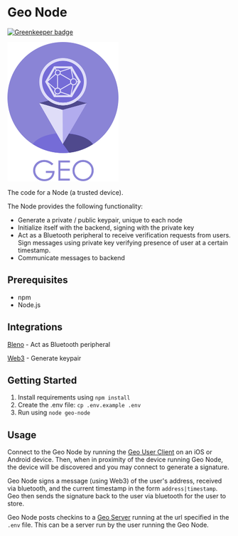 # Geo Node

[![Greenkeeper badge](https://badges.greenkeeper.io/XYOracleNetwork/sdk-geo-nodejs.svg)](https://greenkeeper.io/)

![logo](https://raw.githubusercontent.com/GeoProof/geoproof.github.io/master/img/geo_3.png)

The code for a Node (a trusted device).

The Node provides the following functionality:

- Generate a private / public keypair, unique to each node
- Initialize itself with the backend, signing with the private key
- Act as a Bluetooth peripheral to receive verification requests from users. Sign messages using private key verifying presence of user at a certain timestamp.
- Communicate messages to backend

## Prerequisites
- npm
- Node.js

## Integrations

[Bleno](https://github.com/noble/bleno) - Act as Bluetooth peripheral

[Web3](https://github.com/ethereum/web3.js/) - Generate keypair

## Getting Started

1. Install requirements using `npm install`
1. Create the .env file: `cp .env.example .env`
1. Run using `node geo-node`

## Usage

Connect to the Geo Node by running the [Geo User Client](https://github.com/XYOracleNetwork/geo-user-client) on an iOS or Android device. Then, when in proximity of the device running Geo Node, the device will be discovered and you may connect to generate a signature.

Geo Node signs a message (using Web3) of the user's address, received via bluetooth, and the current timestamp in the form `address|timestamp`. Geo then sends the signature back to the user via bluetooth for the user to store.

Geo Node posts checkins to a [Geo Server](https://github.com/XYOracleNetwork/geo-server) running at the url specified in the `.env` file. This can be a server run by the user running the Geo Node.
